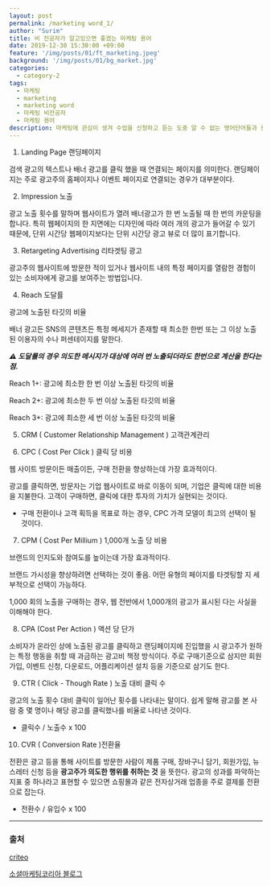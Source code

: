 ```yaml
---
layout: post
permalink: /marketing word_1/
author: "Surim"
title: 비 전공자가 알고있으면 좋겠는 마케팅 용어
date: 2019-12-30 15:30:00 +09:00
feature: '/img/posts/01/ft_marketing.jpeg'
background: '/img/posts/01/bg_market.jpg'
categories:
  - category-2
tags:
  - 마케팅
  - marketing
  - marketing word
  - 마케팅 비전공자
  - 마케팅 용어
description: 마케팅에 관심이 생겨 수업을 신청하고 듣는 도중 알 수 없는 영어단어들과 용어들이 멘붕에 빠뜨렸다. 그 이유는 cpc, cpa,roas, pv, KPI지표, 등 단어를 얘기하는데 이해를 할 수가 없었기 때문이었다.
---
```

1. Landing Page 랜딩페이지

  검색 광고의 텍스트나 배너 광고를 클릭 했을 때 연결되는 페이지를 의미한다.  랜딩페이지는 주로 광고주의 홈페이지나 이벤트 페이지로 연결되는 경우가 대부분이다.

2. Impression 노출

  광고 노출 횟수를 말하며 웹사이트가 열려 배너광고가 한 번 노출될 때 한 번의 카운팅을 합니다. 특히 웹페이지의 한 지면에는 디자인에 따라 여러 개의 광고가 들어갈 수 있기 때문에, 단위 시간당 웹페이지보다는 단위 시간당 광고 뷰로 더 많이 표기합니다.


3. Retargeting Advertising 리타겟팅 광고

  광고주의 웹사이트에 방문한 적이 있거나 웹사이트 내의 특정 페이지를 열람한 경험이 있는 소비자에게 광고를 보여주는 방법입니다.


4. Reach 도달률

  광고에 노출된 타깃의 비율

  배너 광고든 SNS의 콘텐츠든 특정 메세지가 존재할 때 최소한 한번 또는 그 이상 노출 된 이용자의 수나 퍼센테이지를 말한다.

  ***⚠︎ 도달률의 경우 의도한 메시지가 대상에 여러 번 노출되더라도 한번으로 계산을 한다는 점.***

  Reach 1+: 광고에 최소한 한 번 이상 노출된 타깃의 비율

  Reach 2+: 광고에 최소한 두 번 이상 노출된 타깃의 비율

  Reach 3+: 광고에 최소한 세 번 이상 노출된 타깃의 비율


5. CRM ( Customer Relationship Management ) 고객관계관리


6. CPC ( Cost Per Click ) 클릭 당 비용

  웹 사이트 방문이든 매출이든, 구매 전환을 향상하는데 가장 효과적이다.

  광고를 클릭하면, 방문자는 기업 웹사이트로 바로 이동이 되며, 기업은 클릭에 대한 비용을 지불한다. 고객이 구매하면, 클릭에 대한 투자의 가치가 실현되는 것이다.

  - 구매 전환이나 고객 획득을 목표로 하는 경우, CPC 가격 모델이 최고의 선택이 될 것이다.


7. CPM ( Cost Per Millium ) 1,000개 노출 당 비용

  브랜드의 인지도와 참여도를 높이는데 가장 효과적이다.

  브랜드 가시성을 향상하려면 선택하는 것이 좋음. 어떤 유형의 페이지를 타겟팅할 지 세부적으로 선택이 가능하다.

  1,000 회의 노출을 구매하는 경우, 웹 전반에서 1,000개의 광고가 표시된 다는 사실을 이해해야 한다.


8. CPA (Cost Per Action ) 액션 당 단가

  소비자가 온라인 상에 노출된 광고를 클릭하고 랜딩페이지에 진입했을 시 광고주가 원하는 특정 행동을 취할 때 과금하는 광고비 책정 방식이다. 주로 구매기준으로 삼지만 회원가입, 이벤트 신청, 다운로드, 어플리케이션 설치 등을 기준으로 삼기도 한다.


9. CTR ( Click - Though Rate ) 노출 대비 클릭 수

  광고의 노출 횟수 대비 클릭이 일어난 횟수를 나타내는 말이다. 쉽게 말해 광고를 본 사람 중 몇 명이나 해당 광고를 클릭했나를 비율로 나타낸 것이다.

  - 클릭수 / 노출수 x 100



10. CVR ( Conversion  Rate )전환율

  전환은 광고 등을 통해 사이트를 방문한 사람이 제품 구매, 장바구니 담기, 회원가입, 뉴스레터 신청 등을 **광고주가 의도한 행위를 취하는 것** 을 뜻한다. 광고의 성과를 파악하는 지표 중 하나라고 표현할 수 있으면 쇼핑몰과 같은 전자상거래 업종을 주로 결제를 전환으로 잡는다.

  - 전환수 / 유입수 x 100

--------------------------------------
### 출처

[criteo](https://www.criteo.com/kr/insights/whats-difference-cpc-cpm/)

[소셜마케팅코리아 블로그](https://blog.socialmkt.co.kr/475)
